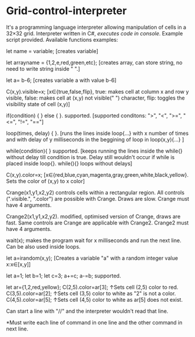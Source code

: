 # Grid-control-interpreter
It's a programming language interpreter allowing manipulation of cells in a 32×32 grid. Interpreter written in C#, *executes code in console*. Example script provided.
Available functions examples:

let name = variable; [creates variable]

let arrayname = {1,2,e,red,green,etc}; 
[creates array, can store string, no need to write string inside " ".]

let a= b-6; [creates variable a with value b-6]

C(x,y).visible=x; [x∈{true,false,flip}, true: makes cell at column x and row y visible, false: makes cell at (x,y) not visible(" ") character, flip: toggles the visibility state of cell (x,y)]

if(condition) { } else { }. supported. [supported conditons: ">", "<", ">=", "<=", "!=", "=="]

loop(times, delay) { }. [runs the lines inside loop{...} with x number of times and with delay of y milliseconds in the beggining of loop in loop(x,y){...} ]

while(condition){ } supported. [keeps running the lines inside the while{} without delay till condition is true. Delay still wouldn't occur if while is placed inside loop{}. while(){} loops without delays]

C(x,y).color=x; [x∈{red,blue,cyan,magenta,gray,green,white,black,yellow}. Sets the color of (x,y) to x color]

Crange(x1,y1,x2,y2) controls cells within a rectangular region. All controls (".visible.", ".color") are possible with Crange. Draws are slow. Crange must have 4 arguments.

Crange2(x1,y1,x2,y2). modified, optimised version of Crange, draws are fast. Same controls are Crange are applicable with Crange2. Crange2 must have 4 arguments.

wait(x); makes the program wait for x milliseconds and run the next line. Can be also used inside loops.

let a=irandom(x,y); [Creates a variable "a" with a random integer value x:x∈[x,y]] 

let a=1;
let b=1;
let c=3;
a+=c;
a-=b; 
supported.

let ar={1,2,red,yellow};
C(2,5).color=ar[3];
↑Sets cell (2,5) color to red.
C(3,5).color=ar[2];
↑Sets cell (3,5) color to white as "2" is not a color.
C(4,5).color=ar[5];
↑Sets cell (4,5) color to white as ar[5] does not exist.

Can start a line with "//" and the interpreter wouldn't read that line.

*Must write each line of command in one line and the other command in next line.
